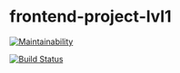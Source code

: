 # frontend-project-lvl1

[![Maintainability](https://api.codeclimate.com/v1/badges/09e9bcb6114e8e3cf851/maintainability)](https://codeclimate.com/github/DOMININ/frontend-project-lvl1/maintainability)

[![Build Status](https://travis-ci.org/DOMININ/frontend-project-lvl1.svg?branch=master)](https://travis-ci.org/DOMININ/frontend-project-lvl1)
